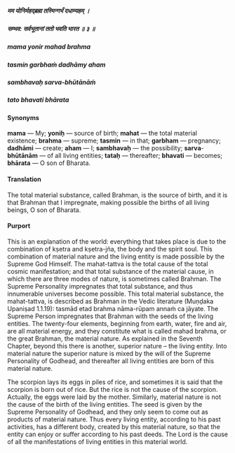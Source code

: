 ##### मम योनिर्महद्ब्रह्म तस्मिन्गर्भं दधाम्यहम् ।
##### सम्भव: सर्वभूतानां ततो भवति भारत ॥ ३ ॥

##### mama yonir mahad brahma
##### tasmin garbhaṁ dadhāmy aham
##### sambhavaḥ sarva-bhūtānāṁ
##### tato bhavati bhārata

#### Synonyms

**mama** — My; **yoniḥ** — source of birth; **mahat** — the total material existence; **brahma** — supreme; **tasmin** — in that; **garbham** — pregnancy; **dadhāmi** — create; **aham** — I; **sambhavaḥ** — the possibility; **sarva**-**bhūtānām** — of all living entities; **tataḥ** — thereafter; **bhavati** — becomes; **bhārata** — O son of Bharata.

#### Translation

The total material substance, called Brahman, is the source of birth, and it is that Brahman that I impregnate, making possible the births of all living beings, O son of Bharata.

#### Purport

This is an explanation of the world: everything that takes place is due to the combination of kṣetra and kṣetra-jña, the body and the spirit soul. This combination of material nature and the living entity is made possible by the Supreme God Himself. The mahat-tattva is the total cause of the total cosmic manifestation; and that total substance of the material cause, in which there are three modes of nature, is sometimes called Brahman. The Supreme Personality impregnates that total substance, and thus innumerable universes become possible. This total material substance, the mahat-tattva, is described as Brahman in the Vedic literature (Muṇḍaka Upaniṣad 1.1.19): tasmād etad brahma nāma-rūpam annaṁ ca jāyate. The Supreme Person impregnates that Brahman with the seeds of the living entities. The twenty-four elements, beginning from earth, water, fire and air, are all material energy, and they constitute what is called mahad brahma, or the great Brahman, the material nature. As explained in the Seventh Chapter, beyond this there is another, superior nature – the living entity. Into material nature the superior nature is mixed by the will of the Supreme Personality of Godhead, and thereafter all living entities are born of this material nature.

The scorpion lays its eggs in piles of rice, and sometimes it is said that the scorpion is born out of rice. But the rice is not the cause of the scorpion. Actually, the eggs were laid by the mother. Similarly, material nature is not the cause of the birth of the living entities. The seed is given by the Supreme Personality of Godhead, and they only seem to come out as products of material nature. Thus every living entity, according to his past activities, has a different body, created by this material nature, so that the entity can enjoy or suffer according to his past deeds. The Lord is the cause of all the manifestations of living entities in this material world.